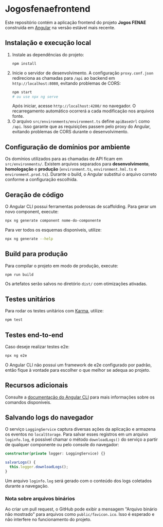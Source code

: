 # Jogosfenaefrontend

Este repositório contém a aplicação frontend do projeto **Jogos FENAE**
construída em [Angular](https://angular.dev) na versão estável mais recente.

## Instalação e execução local

1. Instale as dependências do projeto:
   ```bash
   npm install
   ```
2. Inicie o servidor de desenvolvimento. A configuração `proxy.conf.json`
   redireciona as chamadas para `/api` ao backend em `http://localhost:8080`,
   evitando problemas de CORS:
   ```bash
   npm start
   # ou use npx ng serve
   ```
   Após iniciar, acesse `http://localhost:4200/` no navegador. O recarregamento
   automático ocorrerá a cada modificação nos arquivos fonte.
3. O arquivo `src/environments/environment.ts` define `apiBaseUrl` como
   `/api`. Isso garante que as requisições passem pelo proxy do Angular,
   evitando problemas de CORS durante o desenvolvimento.

## Configuração de domínios por ambiente

Os domínios utilizados para as chamadas de API ficam em `src/environments/`.
Existem arquivos separados para **desenvolvimento**, **homologação** e
**produção** (`environment.ts`, `environment.hml.ts` e `environment.prod.ts`).
Durante o build, o Angular substitui o arquivo correto conforme a configuração
escolhida.

## Geração de código

O Angular CLI possui ferramentas poderosas de scaffolding. Para gerar um novo
component, execute:

```bash
npx ng generate component nome-do-componente
```

Para ver todos os esquemas disponíveis, utilize:

```bash
npx ng generate --help
```

## Build para produção

Para compilar o projeto em modo de produção, execute:

```bash
npm run build
```

Os artefatos serão salvos no diretório `dist/` com otimizações ativadas.

## Testes unitários

Para rodar os testes unitários com
[Karma](https://karma-runner.github.io), utilize:

```bash
npm test
```

## Testes end-to-end

Caso deseje realizar testes e2e:

```bash
npx ng e2e
```

O Angular CLI não possui um framework de e2e configurado por padrão, então
fique à vontade para escolher o que melhor se adequa ao projeto.

## Recursos adicionais

Consulte a [documentação do Angular CLI](https://angular.dev/tools/cli) para
mais informações sobre os comandos disponíveis.

## Salvando logs do navegador

O serviço `LoggingService` captura diversas ações da aplicação e armazena os
eventos no `localStorage`. Para salvar esses registros em um arquivo
`loginfo.log`, é possível chamar o método `downloadLogs()` do serviço a partir
de qualquer componente ou pelo console do navegador:

```ts
constructor(private logger: LoggingService) {}

salvarLogs() {
  this.logger.downloadLogs();
}
```

Um arquivo `loginfo.log` será gerado com o conteúdo dos logs coletados durante
a navegação.


### Nota sobre arquivos binários

Ao criar um pull request, o GitHub pode exibir a mensagem "Arquivo binário não mostrado" para arquivos como `public/favicon.ico`.
Isso é esperado e não interfere no funcionamento do projeto.

